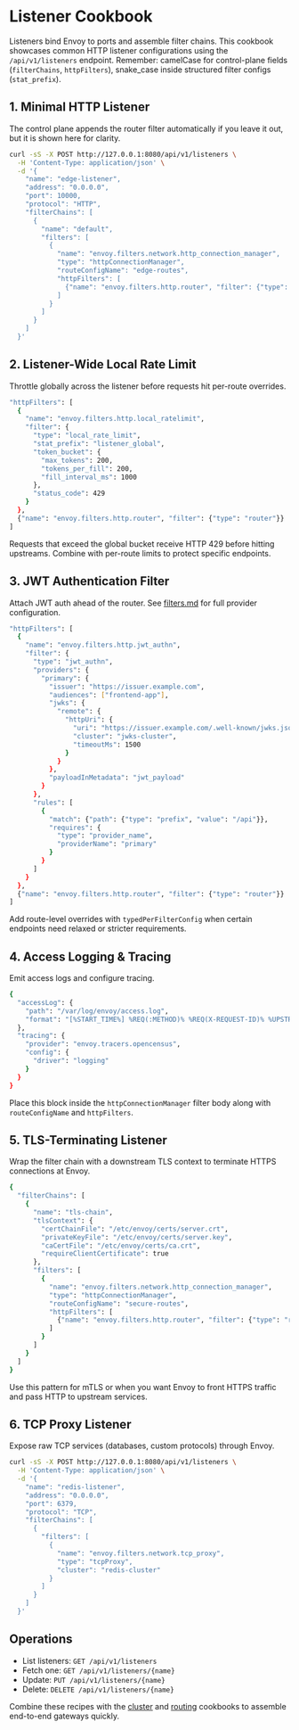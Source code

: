 # Listener Cookbook

Listeners bind Envoy to ports and assemble filter chains. This cookbook showcases common HTTP listener configurations using the `/api/v1/listeners` endpoint. Remember: camelCase for control-plane fields (`filterChains`, `httpFilters`), snake_case inside structured filter configs (`stat_prefix`).

## 1. Minimal HTTP Listener
The control plane appends the router filter automatically if you leave it out, but it is shown here for clarity.

```bash
curl -sS -X POST http://127.0.0.1:8080/api/v1/listeners \
  -H 'Content-Type: application/json' \
  -d '{
    "name": "edge-listener",
    "address": "0.0.0.0",
    "port": 10000,
    "protocol": "HTTP",
    "filterChains": [
      {
        "name": "default",
        "filters": [
          {
            "name": "envoy.filters.network.http_connection_manager",
            "type": "httpConnectionManager",
            "routeConfigName": "edge-routes",
            "httpFilters": [
              {"name": "envoy.filters.http.router", "filter": {"type": "router"}}
            ]
          }
        ]
      }
    ]
  }'
```

## 2. Listener-Wide Local Rate Limit
Throttle globally across the listener before requests hit per-route overrides.

```bash
"httpFilters": [
  {
    "name": "envoy.filters.http.local_ratelimit",
    "filter": {
      "type": "local_rate_limit",
      "stat_prefix": "listener_global",
      "token_bucket": {
        "max_tokens": 200,
        "tokens_per_fill": 200,
        "fill_interval_ms": 1000
      },
      "status_code": 429
    }
  },
  {"name": "envoy.filters.http.router", "filter": {"type": "router"}}
]
```

Requests that exceed the global bucket receive HTTP 429 before hitting upstreams. Combine with per-route limits to protect specific endpoints.

## 3. JWT Authentication Filter
Attach JWT auth ahead of the router. See [filters.md](filters.md#jwt-authentication) for full provider configuration.

```bash
"httpFilters": [
  {
    "name": "envoy.filters.http.jwt_authn",
    "filter": {
      "type": "jwt_authn",
      "providers": {
        "primary": {
          "issuer": "https://issuer.example.com",
          "audiences": ["frontend-app"],
          "jwks": {
            "remote": {
              "httpUri": {
                "uri": "https://issuer.example.com/.well-known/jwks.json",
                "cluster": "jwks-cluster",
                "timeoutMs": 1500
              }
            }
          },
          "payloadInMetadata": "jwt_payload"
        }
      },
      "rules": [
        {
          "match": {"path": {"type": "prefix", "value": "/api"}},
          "requires": {
            "type": "provider_name",
            "providerName": "primary"
          }
        }
      ]
    }
  },
  {"name": "envoy.filters.http.router", "filter": {"type": "router"}}
]
```

Add route-level overrides with `typedPerFilterConfig` when certain endpoints need relaxed or stricter requirements.

## 4. Access Logging & Tracing
Emit access logs and configure tracing.

```bash
{
  "accessLog": {
    "path": "/var/log/envoy/access.log",
    "format": "[%START_TIME%] %REQ(:METHOD)% %REQ(X-REQUEST-ID)% %UPSTREAM_HOST%\n"
  },
  "tracing": {
    "provider": "envoy.tracers.opencensus",
    "config": {
      "driver": "logging"
    }
  }
}
```

Place this block inside the `httpConnectionManager` filter body along with `routeConfigName` and `httpFilters`.

## 5. TLS-Terminating Listener
Wrap the filter chain with a downstream TLS context to terminate HTTPS connections at Envoy.

```bash
{
  "filterChains": [
    {
      "name": "tls-chain",
      "tlsContext": {
        "certChainFile": "/etc/envoy/certs/server.crt",
        "privateKeyFile": "/etc/envoy/certs/server.key",
        "caCertFile": "/etc/envoy/certs/ca.crt",
        "requireClientCertificate": true
      },
      "filters": [
        {
          "name": "envoy.filters.network.http_connection_manager",
          "type": "httpConnectionManager",
          "routeConfigName": "secure-routes",
          "httpFilters": [
            {"name": "envoy.filters.http.router", "filter": {"type": "router"}}
          ]
        }
      ]
    }
  ]
}
```

Use this pattern for mTLS or when you want Envoy to front HTTPS traffic and pass HTTP to upstream services.

## 6. TCP Proxy Listener
Expose raw TCP services (databases, custom protocols) through Envoy.

```bash
curl -sS -X POST http://127.0.0.1:8080/api/v1/listeners \
  -H 'Content-Type: application/json' \
  -d '{
    "name": "redis-listener",
    "address": "0.0.0.0",
    "port": 6379,
    "protocol": "TCP",
    "filterChains": [
      {
        "filters": [
          {
            "name": "envoy.filters.network.tcp_proxy",
            "type": "tcpProxy",
            "cluster": "redis-cluster"
          }
        ]
      }
    ]
  }'
```

## Operations
- List listeners: `GET /api/v1/listeners`
- Fetch one: `GET /api/v1/listeners/{name}`
- Update: `PUT /api/v1/listeners/{name}`
- Delete: `DELETE /api/v1/listeners/{name}`

Combine these recipes with the [cluster](cluster-cookbook.md) and [routing](routing-cookbook.md) cookbooks to assemble end-to-end gateways quickly.

